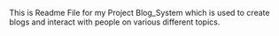 This is Readme File for my Project Blog_System which is used to create blogs and interact with people on various different topics.
